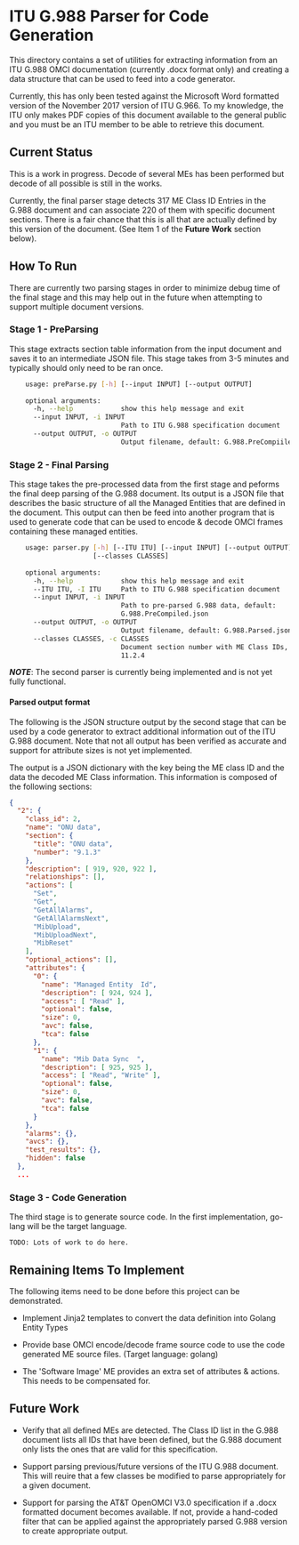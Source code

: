 # ITU G.988 Parser for Code Generation

This directory contains a set of utilities for extracting information from an ITU G.988
OMCI documentation (currently .docx format only) and creating a data structure that
can be used to feed into a code generator.

Currently, this has only been tested against the Microsoft Word formatted version of
the November 2017 version of ITU G.966.  To my knowledge, the ITU only makes PDF copies
of this document available to the general public and you must be an ITU member to be
able to retrieve this document.

## Current Status

This is a work in progress.  Decode of several MEs has been performed but decode of all
possible is still in the works.

Currently, the final parser stage detects 317 ME Class ID Entries in the G.988 document
and can associate 220 of them with specific document sections.  There is a fair chance
that this is all that are actually defined by this version of the document. (See Item 1
of the **Future Work** section below).

## How To Run

There are currently two parsing stages in order to minimize debug time of the final stage
and this may help out in the future when attempting to support multiple document versions.

### Stage 1 - PreParsing

This stage extracts section table information from the input document and saves it
to an intermediate JSON file.  This stage takes from 3-5 minutes and typically should
only need to be ran once.

```bash
    usage: preParse.py [-h] [--input INPUT] [--output OUTPUT]
    
    optional arguments:
      -h, --help            show this help message and exit
      --input INPUT, -i INPUT
                            Path to ITU G.988 specification document
      --output OUTPUT, -o OUTPUT
                            Output filename, default: G.988.PreCompiiled.json
```

### Stage 2 - Final Parsing

This stage takes the pre-processed data from the first stage and peforms the final
deep parsing of the G.988 document.  Its output is a JSON file that describes the
basic structure of all the Managed Entities that are defined in the document.  This
output can then be feed into another program that is used to generate code that
can be used to encode & decode OMCI frames containing these managed entities.

```bash
    usage: parser.py [-h] [--ITU ITU] [--input INPUT] [--output OUTPUT]
                     [--classes CLASSES]
    
    optional arguments:
      -h, --help            show this help message and exit
      --ITU ITU, -I ITU     Path to ITU G.988 specification document
      --input INPUT, -i INPUT
                            Path to pre-parsed G.988 data, default:
                            G.988.PreCompiled.json
      --output OUTPUT, -o OUTPUT
                            Output filename, default: G.988.Parsed.json
      --classes CLASSES, -c CLASSES
                            Document section number with ME Class IDs, default:
                            11.2.4
```

***NOTE***: The second parser is currently being implemented and is not yet
fully functional.

#### Parsed output format

The following is the JSON structure output by the second stage that can be used
by a code generator to extract additional information out of the ITU G.988
document.   Note that not all output has been verified as accurate and support
for attribute sizes is not yet implemented.

The output is a JSON dictionary with the key being the ME class ID and the data
the decoded ME Class information. This information is composed of the following
sections:

```json
{
  "2": {
    "class_id": 2,
    "name": "ONU data",
    "section": {
      "title": "ONU data",
      "number": "9.1.3"
    },
    "description": [ 919, 920, 922 ],
    "relationships": [],
    "actions": [
      "Set",
      "Get",
      "GetAllAlarms",
      "GetAllAlarmsNext",
      "MibUpload",
      "MibUploadNext",
      "MibReset"
    ],
    "optional_actions": [],
    "attributes": {
      "0": {
        "name": "Managed Entity  Id",
        "description": [ 924, 924 ],
        "access": [ "Read" ],
        "optional": false,
        "size": 0,
        "avc": false,
        "tca": false
      },
      "1": {
        "name": "Mib Data Sync  ",
        "description": [ 925, 925 ],
        "access": [ "Read", "Write" ],
        "optional": false,
        "size": 0,
        "avc": false,
        "tca": false
      }
    },
    "alarms": {},
    "avcs": {},
    "test_results": {},
    "hidden": false
  },
  ...
```

### Stage 3 - Code Generation

The third stage is to generate source code. In the first implementation, go-lang
will be the target language.

    TODO: Lots of work to do here.

## Remaining Items To Implement

The following items need to be done before this project can be demonstrated.

 - Implement Jinja2 templates to convert the data definition into Golang Entity Types
 
 - Provide base OMCI encode/decode frame source code to use the code generated ME source
   files. (Target language: golang)
   
 - The 'Software Image' ME provides an extra set of attributes & actions. This needs to
   be compensated for.


## Future Work
 
 - Verify that all defined MEs are detected. The Class ID list in the G.988 document
   lists all IDs that have been defined, but the G.988 document only lists the ones that
   are valid for this specification. 
  
 - Support parsing previous/future versions of the ITU G.988 document. This will reuire
   that a few classes be modified to parse appropriately for a given document.
   
 - Support for parsing the AT&T OpenOMCI V3.0 specification if a .docx formatted document
   becomes available. If not, provide a hand-coded filter that can be applied against
   the appropriately parsed G.988 version to create appropriate output.
   

